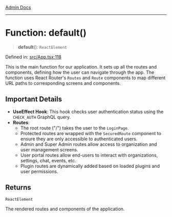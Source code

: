 [Admin Docs](/)

***

# Function: default()

> **default**(): `ReactElement`

Defined in: [src/App.tsx:118](https://github.com/PalisadoesFoundation/talawa-admin/blob/main/src/App.tsx#L118)

This is the main function for our application. It sets up all the routes and components,
defining how the user can navigate through the app. The function uses React Router's `Routes`
and `Route` components to map different URL paths to corresponding screens and components.

## Important Details
- **UseEffect Hook**: This hook checks user authentication status using the `CHECK_AUTH` GraphQL query.
- **Routes**:
  - The root route ("/") takes the user to the `LoginPage`.
  - Protected routes are wrapped with the `SecuredRoute` component to ensure they are only accessible to authenticated users.
  - Admin and Super Admin routes allow access to organization and user management screens.
  - User portal routes allow end-users to interact with organizations, settings, chat, events, etc.
  - Plugin routes are dynamically added based on loaded plugins and user permissions.

## Returns

`ReactElement`

The rendered routes and components of the application.
